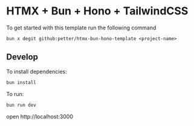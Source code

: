 # HTMX + Bun + Hono + TailwindCSS

To get started with this template run the following command

```shell
bun x degit github:petter/htmx-bun-hono-template <project-name>
```

## Develop

To install dependencies:

```sh
bun install
```

To run:

```sh
bun run dev
```

open http://localhost:3000
